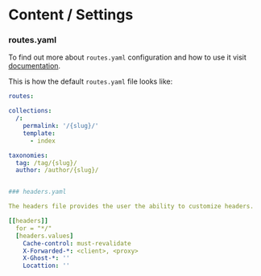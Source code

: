 # Content / Settings

### routes.yaml

To find out more about `routes.yaml` configuration and how to use it visit [documentation](https://ghost.org/docs/themes/routing/).

This is how the default `routes.yaml` file looks like:

```yaml
routes:

collections:
  /:
    permalink: '/{slug}/'
    template:
      - index

taxonomies:
  tag: /tag/{slug}/
  author: /author/{slug}/


### headers.yaml

The headers file provides the user the ability to customize headers.

[[headers]]
  for = "*/"
  [headers.values]
    Cache-control: must-revalidate
    X-Forwarded-*: <client>, <proxy>
    X-Ghost-*: ''
    Locattion: ''


```

